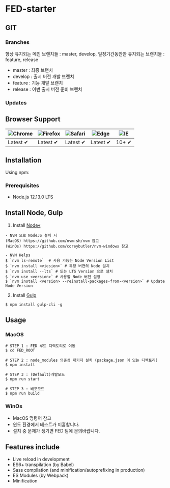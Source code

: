 # FED-starter

## GIT
### Branches
항상 유지되는 메인 브랜치들 : master, develop, 일정기간동안만 유지되는 브랜치들 : feature, release
  - master : 최종 브랜치
  - develop : 출시 버전 개발 브랜치
  - feature : 기능 개발 브랜치
  - release : 이번 출시 버전 준비 브랜치

### Updates

## Browser Support

![Chrome](https://raw.github.com/alrra/browser-logos/master/src/chrome/chrome_48x48.png) | ![Firefox](https://raw.github.com/alrra/browser-logos/master/src/firefox/firefox_48x48.png) | ![Safari](https://raw.github.com/alrra/browser-logos/master/src/safari/safari_48x48.png) | ![Edge](https://raw.github.com/alrra/browser-logos/master/src/edge/edge_48x48.png) | ![IE](https://raw.github.com/alrra/browser-logos/master/src/archive/internet-explorer_9-11/internet-explorer_9-11_48x48.png) |
--- | --- | --- | --- | --- |
Latest ✔ | Latest ✔ | Latest ✔ | Latest ✔ | 10+ ✔ |


## Installation
Using npm:

### Prerequisites
  - Node.js 12.13.0 LTS


## Install Node, Gulp
1. Install [Node«](https://nodejs.org/)
```
- NVM 으로 NodeJS 설치 시
(MacOS) https://github.com/nvm-sh/nvm 참고
(WinOs) https://github.com/coreybutler/nvm-windows 참고

- NVM Helps
$ `nvm ls-remote`  # 사용 가능한 Node Version List
$ `nvm install <viesion>` # 특정 버젼의 Node 설치
$ `nvm install --lts` # 또는 LTS Version 으로 설치
$ `nvm use <version>` # 사용할 Node 버전 설정
$ `nvm install <version> --reinstall-packages-from-<version>` # Update Node Version
```

2. Install [Gulp](https://github.com/gulpjs/gulp)
```
$ npm install gulp-cli -g
```


## Usage

### MacOS
```
# STEP 1 : FED 루트 디렉토리로 이동
$ cd FED_ROOT

# STEP 2 : node_modules 의존성 패키지 설치 (package.json 이 있는 디렉토리)
$ npm install

# STEP 3 : (Default)개발모드
$ npm run start

# STEP 3 : 배포모드
$ npm run build
```


### WinOs
 - MacOS 명령어 참고
 - 윈도 환경에서 테스트가 미흡합니다.
 - 설치 중 문제가 생기면 FED 팀에 문의바랍니다.


## Features include
  - Live reload in development
  - ES6+ transpilation (by Babel)
  - Sass compilation (and minification/autoprefixing in production)
  - ES Modules (by Webpack)
  - Minification
